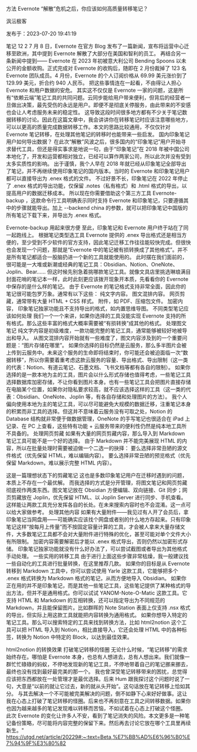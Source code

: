 

方法
Evernote “解散”危机之后，你应该如何高质量转移笔记？

沨沄极客

发布于：2023-07-20 19:41:19

笔记
12
2
7 月 8 日，Evernote 在官方 Blog 发布了一篇新闻，宣布将运营中心迁移至欧洲，其中提到 Evernote 解散了大部分在美国和智利的员工。
再结合另一条新闻中提到——
Evernote 在 2023 年初被意大利公司 Bending Spoons 以未公开的金额收购。正式完成对 Evernote 的收购后，随即在 2 月份裁掉了 123 名 Evernote 团队成员。4 月份，Evernote 的个人订阅价格从 69.99 美元涨价到了 129.99 美元，折合约 940 人民币。
把这些事情连在一起看，不由得让人担心 Evernote 和用户数据的安危。
其实这不仅仅是 Evernote 一家的问题，这是所有“依赖云端”笔记工具的共同问题。云同步能给用户带来便利，但背后的经营者一旦做出决策，最先受伤的永远是用户。即便不是彻底关停服务，由此带来的不安感也会让人考虑服务未来的稳定性。
这导致这段时间很多地方都有不少关于笔记数据转移的讨论。因此在这篇文章中，我会讲讲你在转移笔记时应该注意哪些地方，可以以更高的质量完成数据转移工作。本文的思路比较通用，不仅仅针对 Evernote 笔记转移，在处理其他笔记的转移时也能带来一些启发。
国内印象笔记用户如何导出数据？
在此次“解散”风波之后，很多国内的“印象笔记”用户开始寻求替代工具，但还是得实事求是地说一句，由于“印象笔记”在 2018 年被中国公司本地化了，开发和运营都相对独立，已经可以算作两家公司，所以此次并没有受到太多实质性的影响。
出于谨慎，我个人早在 2018 年就已经从印象笔记全部导出了笔记，并不再继续使用印象笔记的国内版本。当时的 Evernote 和印象笔记用户都可以直接导出为 .enex 格式的文件。
不过好景不长，印象笔记在 2022 年停止了 .enex 格式的导出功能，仅保留 .notes（私有格式）和 .html 格式的导出，以提高用户的数据迁移成本。
所以现在你需要借助这个第三方工具 Evernote-backup ，这款命令行工具明确表示同时支持 Evernote 和印象笔记，只要遵循其中的步骤就能导出。加上 --backend china 的参数，就可以把印象笔记中国版的所有笔记下载下来，并导出为 .enex 格式。

Evernote-backup 用起来很方便
至此，印象笔记和 Evernote 用户终于站在了同一起跑线上。
根据笔记类型选工具
Evernote 提供的 .enex 导出格式还是相当方便的，至少受到不少软件的官方支持，因此笔记迁移工作往往能较快完成。但很快也会发现一个问题，那就是“Evernote 中的笔记被有损转换成了其他格式”。并不是所有笔记都适合一股脑扔进一个新的工具就能使用的。
此时摆在我们面前的，很可能是一大堆或新潮或经典的笔记工具：Obsidian、Notion、OneNote、Joplin、Bear……
但这时候先别急着挑哪款笔记工具。就像文具店里挑选琳琅满目封面花哨的笔记本一样，此时此刻更应该拨开现象开本质，先看看你的 Evernote 中保存的是什么样的笔记。
由于 Evernote 的笔记格式支持非常全面，因此你的笔记很可能包罗万象。通常有以下这些：
纯文字内容。
图文混排内容。
网页剪藏，通常带有大量 HTML + CSS 样式。
附件，如 PDF、压缩包文件。
加密内容，
印象笔记独家功能且不支持导出的格式，如内置思维导图。
不同类型笔记应该如何处理
我们一个一个来讲，如果你选择的工具没能实现 Evernote 支持的所有格式。那么这些丰富的格式大概率需要被“有损转换”成其他的格式。
处理图文笔记
纯文字内容是初级难度，一款功能完整的笔记工具，通常能够被较好地被导出和导入。
从图文混排内容开始就有一些难度了，图文内容涉及到的一个重要问题是：“图片存储在哪里”。
如果你选择的目标仍然是云服务，那么多半图片会被上传到云服务中。未来这个服务的生命即将结束时，你可能还会被迫面临一次“数据转移”，所以你需要着重考虑这款云服务的容量、导出格式、导出限制（这一类的代表：Notion、有道云笔记、石墨文档、飞书文档等都有各自的限制）。
如果你选择的是一款本地为主的工具，图片会以什么形式存储也值得考虑，一些笔记工具选择数据库加密存储，不让你看到图片本身。也有一些笔记工具会把图片直接存储在电脑某个位置，如果你对隐私要求较高，就不应该选择这样的工具（这一类的代表：Obsidian、OneNote、Joplin 等，有各自存储和处理图片的方法）。
我个人偏向使用本地为主的笔记工具，可以尽可能避免大规模的数据迁移，注重笔记本身的积累而非工具的选择。但这并不意味着云服务没有可取之处，Notion 的 Database 结构就非常便于做数据管理，OneNote 的手写笔记也很适合在 iPad 上记录、在 PC 上查看，这些特有功能 + 云服务带来的便利性仍然是纯本地工具所不具备的。
处理网页剪藏
如果有大量的网页剪藏内容，那么导入到 Markdown 笔记工具可能不是一个好的选择。
由于 Markdown 并不能完美展现 HTML 的内容，所以在批量处理时需要被迫做一个二选一的抉择：
要么选择非常丑陋的源文件格式（优先保留 HTML，难以编辑内容）。
要么选择非常丑陋的预览格式（优先保留 Markdown，难以展示完整 HTML 内容）。

这是一篇理想状态下的剪藏笔记
这也是多数印象笔记用户在迁移时遇到的问题，本质上不存在一个最优解。
而我选择的方式是分开管理，将图文笔记和网页剪藏彻底视作两类东西。图文笔记放在 Obsidian 方便编辑、双向链接、Git 同步；网页剪藏放在 Joplin，优先保留 HTML、以 Joplin Server 进行同步、手机查看。这样能让两款工具充分发挥各自的长处。在未来搜索内容时也不会混淆。这一点可以给大家做参考。
处理其他内容
如果有大量附件——我见过有人开了会员后，拿印象笔记当网盘用——可能确实应该找个网盘或者别的什么地方存起来。只有印象笔记这样“按每月上传量”而不按固定容量计算的工具，才会被人拿来大量存储文件，大多数笔记工具都不会对大量附件进行特殊的优化，甚至可能对单个文件大小有所限制。
加密内容需要解密后才能以 .enex 格式导出，否则仍然以加密形式存储。
印象笔记独家功能就没有什么好办法了，可以尝试截图或者导出为其他格式手动处理。
一些实用的转移工具
由于进行上面这些步骤非常枯燥，我一般建议找一些自动化的工具进行批量转换，在这里推荐几款。
如果你的目标是从 Evernote 转移到 Markdown 工具中，你可以尝试使用 Yarle 这款工具，它能够把多个 .enex 格式转换为 Markdown 格式的笔记，从而方便地导入 Obsidian。
如果你正在用的并不是印象笔记，而是其他一些笔记工具，这些笔记提供了某种格式的导出方法，但并不是通用格式。你可以试试 YANOM-Note-O-Matic 这款工具。它支持 HTML 和 Markdown 的互相转换，还可以指定导出为不同规范的 Markdown，并且能保留图片。比如群晖的 Note Station 表面上仅支持 .nsx 格式的导出，但实际上用这款工具就能把内容转换为通用格式。
如果你想导入特定的笔记工具。那么可以搜索特定的工具来找到转换方法，比如 html2notion 这个工具可以把 HTML 导入到 Notion，相比直接导入，它还会处理 HTML 中的各种标签，转换为 Notion 中特定的 Block，以达到最佳效果。

html2notion 的转换效果
打破笔记转移的怪圈
无论什么时候，“笔记转移”的需求始终存在。哪怕是 Evernote 本身，也总有人想进去，总有人想出来。我们就像一群忙忙碌碌的蚂蚁，不停地发现新的笔记工具，不停地带着自己的笔记挪来挪去，最终也没有找到最好最完美的那一个。
我也曾深受笔记转移带来的困扰，总觉得应该把东西都放在一处管理才是最优选择。后来 Hum 跟我探讨这个问题时说了一句，大意是“以前的就让它过去，新的就从头开始”。这句话放在笔记转移上恰如其分。
与其去解决一个不可能被完美解决的问题，倒不如静下心来好好做事。这让我在心态上打破了笔记转移的怪圈。后来也不再刻意在工具之间转移数据。如果你也因为越来越多的笔记发现难以转移而苦恼，不如试着在心态上打破这个怪圈。
此次 Evernote 的变化让许多人不安，看到了笔记消失的风险。本文更多是一种笔记备份策略，尽可能将内容完整的保留下来。然后再去讨论它放在哪个工具里再续新生。"
 https://utgd.net/article/20229#:~:text=Beta,%E7%BB%AD%E6%96%B0%E7%94%9F%E3%80%82